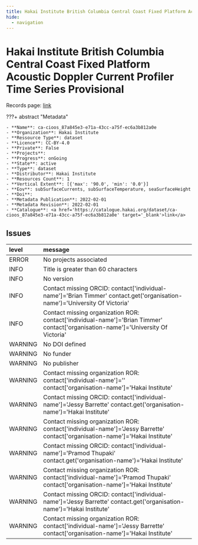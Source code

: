 ```yaml
---
title: Hakai Institute British Columbia Central Coast Fixed Platform Acoustic Doppler Current Profiler Time Series Provisional
hide:
  - navigation
---
```


# Hakai Institute British Columbia Central Coast Fixed Platform Acoustic Doppler Current Profiler Time Series Provisional

Records page: <a href='https://catalogue.hakai.org/dataset/ca-cioos_87a845e3-e71a-43cc-a75f-ec6a3b812a0e' target='_blank'>link</a>

???+ abstract "Metadata"

    - **Name**: ca-cioos_87a845e3-e71a-43cc-a75f-ec6a3b812a0e 
    - **Organization**: Hakai Institute 
    - **Ressource Type**: dataset 
    - **Licence**: CC-BY-4.0 
    - **Private**: False 
    - **Projects**:  
    - **Progress**: onGoing 
    - **State**: active 
    - **Type**: dataset 
    - **Distributor**: Hakai Institute 
    - **Resources Count**: 1 
    - **Vertical Extent**: [{'max': '90.0', 'min': '0.0'}] 
    - **Eov**: subSurfaceCurrents, subSurfaceTemperature, seaSurfaceHeight 
    - **Doi**:  
    - **Metadata Publication**: 2022-02-01 
    - **Metadata Revision**: 2022-02-01 
    - **Catalogue**: <a href='https://catalogue.hakai.org/dataset/ca-cioos_87a845e3-e71a-43cc-a75f-ec6a3b812a0e' target='_blank'>link</a> 

<div id='map'></div>




## Issues
| level   | message                                                                                                                            |
|:--------|:-----------------------------------------------------------------------------------------------------------------------------------|
| ERROR   | No projects associated                                                                                                             |
| INFO    | Title is greater than 60 characters                                                                                                |
| INFO    | No version                                                                                                                         |
| INFO    | Contact missing ORCID: contact['individual-name']='Brian Timmer' contact.get('organisation-name')='University Of Victoria'         |
| INFO    | Contact missing organization ROR:  contact['individual-name']='Brian Timmer' contact['organisation-name']='University Of Victoria' |
| WARNING | No DOI defined                                                                                                                     |
| WARNING | No funder                                                                                                                          |
| WARNING | No publisher                                                                                                                       |
| WARNING | Contact missing organization ROR:  contact['individual-name']='' contact['organisation-name']='Hakai Institute'                    |
| WARNING | Contact missing ORCID: contact['individual-name']='Jessy Barrette' contact.get('organisation-name')='Hakai Institute'              |
| WARNING | Contact missing organization ROR:  contact['individual-name']='Jessy Barrette' contact['organisation-name']='Hakai Institute'      |
| WARNING | Contact missing ORCID: contact['individual-name']='Pramod Thupaki' contact.get('organisation-name')='Hakai Institute'              |
| WARNING | Contact missing organization ROR:  contact['individual-name']='Pramod Thupaki' contact['organisation-name']='Hakai Institute'      |
| WARNING | Contact missing ORCID: contact['individual-name']='Jessy Barrette' contact.get('organisation-name')='Hakai Institute'              |
| WARNING | Contact missing organization ROR:  contact['individual-name']='Jessy Barrette' contact['organisation-name']='Hakai Institute'      |


<script>
   document.addEventListener("DOMContentLoaded", function() {
    var map = L.map('map').setView([51.505, -125.09], 5);
    L.tileLayer('https://tile.openstreetmap.org/{z}/{x}/{y}.png', {
        maxZoom: 19,
        attribution: '&copy; <a href="http://www.openstreetmap.org/copyright">OpenStreetMap</a>'
    }).addTo(map);
    var geojsonFeature = {
        "type": "Feature",
        "properties": {
            "name" : "Hakai Institute British Columbia Central Coast Fixed Platform Acoustic Doppler Current Profiler Time Series Provisional"
        },
        "geometry": {'type': 'Polygon', 'coordinates': [[[-128.2, 51.61], [-128.6, 51.95], [-128.2, 52.04], [-127.8, 51.61], [-125.0, 50.12], [-125.2, 50.04], [-125.2, 50.04], [-125.2, 50.04], [-128.2, 51.61]]]}
    }
    L.geoJSON(geojsonFeature).addTo(map);
   })
</script>